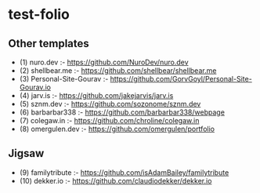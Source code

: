 # test-folio

## Other templates

- (1) nuro.dev :- https://github.com/NuroDev/nuro.dev
- (2) shellbear.me :- https://github.com/shellbear/shellbear.me
- (3) Personal-Site-Gourav :- https://github.com/GorvGoyl/Personal-Site-Gourav.io
- (4) jarv.is :- https://github.com/jakejarvis/jarv.is
- (5) sznm.dev :- https://github.com/sozonome/sznm.dev
- (6) barbarbar338 :- https://github.com/barbarbar338/webpage
- (7) colegaw.in :- https://github.com/chroline/colegaw.in
- (8) omergulen.dev :- https://github.com/omergulen/portfolio
## Jigsaw
- (9) familytribute :- https://github.com/isAdamBailey/familytribute
- (10) dekker.io :- https://github.com/claudiodekker/dekker.io
